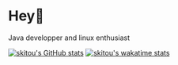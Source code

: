 # Hey👋
Java developper and linux enthusiast

[![skitou's GitHub stats](https://github-readme-stats.vercel.app/api?username=skitou&layout=compact&theme=blueberry)](https://github.com/anuraghazra/github-readme-stats) [![skitou's wakatime stats](https://github-readme-stats.vercel.app/api/wakatime?username=skitou&layout=compact&theme=blueberry)](https://github.com/anuraghazra/github-readme-stats)
